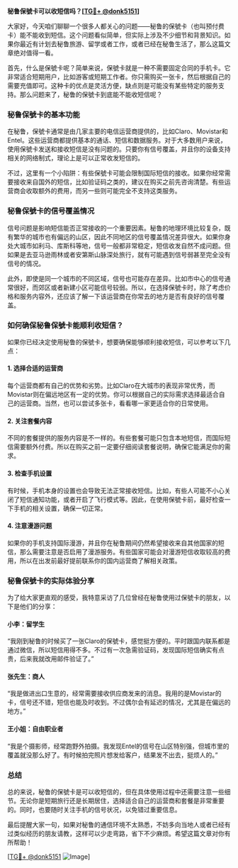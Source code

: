 **秘鲁保號卡可以收短信吗？[[TG💪+ @donk5151](https://t.me/s/donk5151)]**

大家好，今天咱们聊聊一个很多人都关心的问题——秘鲁的保號卡（也叫预付费卡）能不能收到短信。这个问题看似简单，但实际上涉及不少细节和背景知识。如果你最近有计划去秘鲁旅游、留学或者工作，或者已经在秘鲁生活了，那么这篇文章绝对值得一看。

首先，什么是保號卡呢？简单来说，保號卡就是一种不需要固定合同的手机卡。它非常适合短期用户，比如游客或短期工作者。你只需购买一张卡，然后根据自己的需要充值即可。这种卡的优点是灵活方便，缺点则是可能没有某些特定的服务支持。那么问题来了，秘鲁的保號卡到底能不能收短信呢？

### 秘鲁保號卡的基本功能

在秘鲁，保號卡通常是由几家主要的电信运营商提供的，比如Claro、Movistar和Entel。这些运营商都提供基本的通话、短信和数据服务。对于大多数用户来说，使用保號卡发送和接收短信是没有问题的。只要你有信号覆盖，并且你的设备支持相关的网络制式，理论上是可以正常收发短信的。

不过，这里有一个小陷阱：有些保號卡可能会限制国际短信的接收。如果你经常需要接收来自国外的短信，比如验证码之类的，建议在购买之前先咨询清楚。有些运营商会收取额外的费用，而另一些则可能完全不支持这类服务。

### 秘鲁保號卡的信号覆盖情况

信号问题是影响短信能否正常接收的一个重要因素。秘鲁的地理环境比较复杂，既有繁华的城市也有偏远的山区，因此不同地区的信号覆盖情况差异很大。如果你身处大城市如利马、库斯科等地，信号一般都非常稳定，短信收发自然不成问题。但如果是去亚马逊雨林或者安第斯山脉深处旅行，就有可能遇到信号弱甚至完全没有信号的情况。

此外，即使是同一个城市的不同区域，信号也可能存在差异。比如市中心的信号通常很好，而郊区或者新建小区可能信号较弱。所以，在选择保號卡时，除了考虑价格和服务内容外，还应该了解一下该运营商在你常去的地方是否有良好的信号覆盖。

### 如何确保秘鲁保號卡能顺利收短信？

如果你已经决定使用秘鲁的保號卡，想要确保能够顺利接收短信，可以参考以下几点：

#### 1. 选择合适的运营商
每个运营商都有自己的优势和劣势。比如Claro在大城市的表现非常优秀，而Movistar则在偏远地区有一定的优势。你可以根据自己的实际需求选择最适合自己的运营商。当然，也可以尝试多张卡，看看哪一家更适合你的日常使用。

#### 2. 关注套餐内容
不同的套餐提供的服务内容是不一样的。有些套餐可能只包含本地短信，而国际短信需要额外付费。所以在购买之前一定要仔细阅读套餐说明，确保它能满足你的需求。

#### 3. 检查手机设置
有时候，手机本身的设置也会导致无法正常接收短信。比如，有些人可能不小心关闭了短信通知功能，或者开启了飞行模式等。因此，在使用保號卡前，最好检查一下手机的相关设置，确保一切正常。

#### 4. 注意漫游问题
如果你的手机支持国际漫游，并且你在秘鲁期间仍然希望接收来自其他国家的短信，那么需要注意是否启用了漫游服务。有些国家可能会对漫游短信收取较高的费用，所以在出发前最好提前联系你的国内运营商了解相关政策。

### 秘鲁保號卡的实际体验分享

为了给大家更直观的感受，我特意采访了几位曾经在秘鲁使用过保號卡的朋友，以下是他们的分享：

#### 小李：留学生
“我刚到秘鲁的时候买了一张Claro的保號卡，感觉挺方便的。平时跟国内联系都是通过微信，所以短信用得不多。不过有一次急需验证码，发现国际短信确实有点贵，后来我就改用邮件验证了。”

#### 张先生：商人
“我是做进出口生意的，经常需要接收供应商发来的消息。我用的是Movistar的卡，信号还不错，短信也能及时收到。不过偶尔会有延迟的情况，尤其是在偏远的地方。”

#### 王小姐：自由职业者
“我是个摄影师，经常跑野外拍摄。我发现Entel的信号在山区特别强，但城市里的覆盖就没那么好了。有时候拍完照片想发给客户，结果发不出去，挺烦人的。”

### 总结

总的来说，秘鲁的保號卡是可以收短信的，但在具体使用过程中还需要注意一些细节。无论你是短期旅行还是长期居住，选择适合自己的运营商和套餐是非常重要的。同时，也要随时关注手机的信号状况，以免错过重要信息。

最后提醒大家一句，如果对秘鲁的通信环境不太熟悉，不妨多向当地人或者已经有过类似经历的朋友请教，这样可以少走弯路，省下不少麻烦。希望这篇文章对你有所帮助！

[[TG💪+ @donk5151](https://t.me/s/donk5151) ![Image](https://i.postimg.cc/rwNCRYN7/Snipaste-2025-04-30-17-27-05.png)]